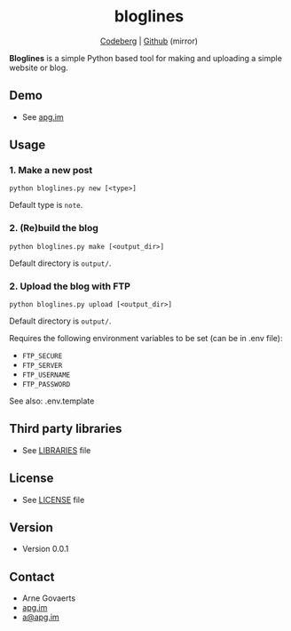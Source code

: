 <center>
    <h1>bloglines</h1>
    <p><a href="https://codeberg.org/argovaerts/bloglines">Codeberg</a> | <a href="https://github.com/argovaerts/bloglines">Github</a> (mirror)
</center>

**Bloglines** is a simple Python based tool for making and uploading a simple website or blog.

## Demo
* See [apg.im](https://apg.im)

## Usage

### 1. Make a new post
```
python bloglines.py new [<type>]
```
Default type is `note`.

### 2. (Re)build the blog
```
python bloglines.py make [<output_dir>]
```
Default directory is `output/`.

### 2. Upload the blog with FTP
```
python bloglines.py upload [<output_dir>]
```
Default directory is `output/`.

Requires the following environment variables to be set (can be in .env file):
* `FTP_SECURE`
* `FTP_SERVER`
* `FTP_USERNAME`
* `FTP_PASSWORD`

See also: .env.template

## Third party libraries
* See [LIBRARIES](LIBRARIES.md) file

## License
* See [LICENSE](LICENSE.md) file

## Version
* Version 0.0.1

## Contact
* Arne Govaerts
* [apg.im](https://apg.im)
* <a@apg.im>

